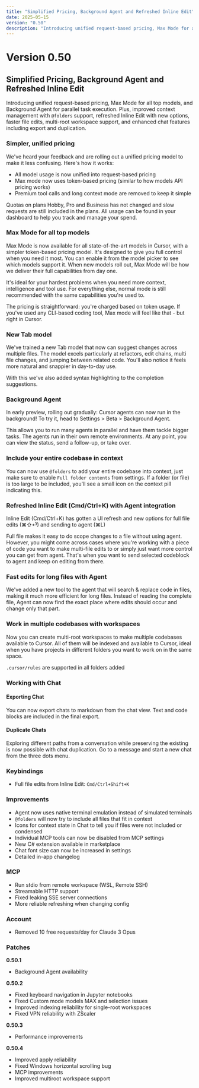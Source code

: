 ```yaml
---
title: "Simplified Pricing, Background Agent and Refreshed Inline Edit"
date: 2025-05-15
version: "0.50"
description: "Introducing unified request-based pricing, Max Mode for all top models, and Background Agent for parallel task execution."
---
```


# Version 0.50

## Simplified Pricing, Background Agent and Refreshed Inline Edit

Introducing unified request-based pricing, Max Mode for all top models, and Background Agent for parallel task execution. Plus, improved context management with `@folders` support, refreshed Inline Edit with new options, faster file edits, multi-root workspace support, and enhanced chat features including export and duplication.

### Simpler, unified pricing

We've heard your feedback and are rolling out a unified pricing model to make it less confusing. Here's how it works:

* All model usage is now unified into request-based pricing
* Max mode now uses token-based pricing (similar to how models API pricing works)
* Premium tool calls and long context mode are removed to keep it simple

Quotas on plans Hobby, Pro and Business has not changed and slow requests are still included in the plans. All usage can be found in your dashboard to help you track and manage your spend.

### Max Mode for all top models

Max Mode is now available for all state-of-the-art models in Cursor, with a simpler token-based pricing model. It's designed to give you full control when you need it most. You can enable it from the model picker to see which models support it. When new models roll out, Max Mode will be how we deliver their full capabilities from day one.

It's ideal for your hardest problems when you need more context, intelligence and tool use. For everything else, normal mode is still recommended with the same capabilities you're used to.

The pricing is straightforward: you're charged based on token usage. If you've used any CLI-based coding tool, Max mode will feel like that - but right in Cursor.

### New Tab model

We've trained a new Tab model that now can suggest changes across multiple files. The model excels particularly at refactors, edit chains, multi file changes, and jumping between related code. You'll also notice it feels more natural and snappier in day-to-day use.

With this we've also added syntax highlighting to the completion suggestions.

### Background Agent 

In early preview, rolling out gradually: Cursor agents can now run in the background! To try it, head to Settings > Beta > Background Agent.

This allows you to run many agents in parallel and have them tackle bigger tasks. The agents run in their own remote environments. At any point, you can view the status, send a follow-up, or take over.

### Include your entire codebase in context

You can now use `@folders` to add your entire codebase into context, just make sure to enable `Full folder contents` from settings. If a folder (or file) is too large to be included, you'll see a small icon on the context pill indicating this.

### Refreshed Inline Edit (Cmd/Ctrl+K) with Agent integration

Inline Edit (Cmd/Ctrl+K) has gotten a UI refresh and new options for full file edits (⌘⇧⏎) and sending to agent (⌘L)

Full file makes it easy to do scope changes to a file without using agent. However, you might come across cases where you're working with a piece of code you want to make multi-file edits to or simply just want more control you can get from agent. That's when you want to send selected codeblock to agent and keep on editing from there.

### Fast edits for long files with Agent

We've added a new tool to the agent that will search & replace code in files, making it much more efficient for long files. Instead of reading the complete file, Agent can now find the exact place where edits should occur and change only that part.

### Work in multiple codebases with workspaces

Now you can create multi-root workspaces to make multiple codebases available to Cursor. All of them will be indexed and available to Cursor, ideal when you have projects in different folders you want to work on in the same space.

`.cursor/rules` are supported in all folders added

### Working with Chat

#### Exporting Chat

You can now export chats to markdown from the chat view. Text and code blocks are included in the final export.

#### Duplicate Chats

Exploring different paths from a conversation while preserving the existing is now possible with chat duplication. Go to a message and start a new chat from the three dots menu.

### Keybindings

* Full file edits from Inline Edit: `Cmd/Ctrl+Shift+K`

### Improvements

* Agent now uses native terminal emulation instead of simulated terminals
* `@folders` will now try to include all files that fit in context
* Icons for context state in Chat to tell you if files were not included or condensed
* Individual MCP tools can now be disabled from MCP settings
* New C# extension available in marketplace
* Chat font size can now be increased in settings
* Detailed in-app changelog

### MCP

* Run stdio from remote workspace (WSL, Remote SSH)
* Streamable HTTP support
* Fixed leaking SSE server connections
* More reliable refreshing when changing config

### Account

* Removed 10 free requests/day for Claude 3 Opus

### Patches

**0.50.1** 
* Background Agent availability

**0.50.2** 
* Fixed keyboard navigation in Jupyter notebooks
* Fixed Custom mode models MAX and selection issues
* Improved indexing reliability for single-root workspaces
* Fixed VPN reliability with ZScaler

**0.50.3** 
* Performance improvements

**0.50.4** 
* Improved apply reliability
* Fixed Windows horizontal scrolling bug
* MCP improvements
* Improved multiroot workspace support 
